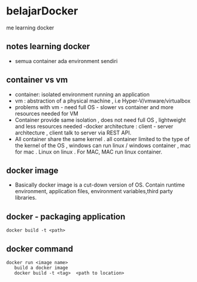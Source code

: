 # belajarDocker
me learning docker

## notes learning docker
- semua container ada environment sendiri

## container vs vm
  - container: isolated environment running an application
  - vm : abstraction of a physical machine , i.e Hyper-V/vmware/virtualbox
  - problems with vm - need full OS - slower vs container and more resources needed for VM
  - Container provide same isolation , does not need full OS , lightweight and less resources needed
  -docker architecture : client - server architecture , client talk to server via REST API.
  - All container share the same kernel . all container limited to the type of the kernel of the OS , windows can run linux / windows container , mac for mac . Linux on linux . For MAC, MAC run linux container.

## docker image
  - Basically docker image is a cut-down version of OS. Contain runtime environment, application files, environment variables,third party libraries.

## docker - packaging application
```docker build -t <path> ```

## docker command
```
docker run <image name>
   build a docker image
   docker build -t <tag>  <path to location>
```
